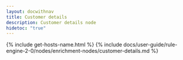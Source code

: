 ```yaml
---
layout: docwithnav
title: Customer details
description: Customer details node
hidetoc: "true"
---
```


{% include get-hosts-name.html %}
{% include docs/user-guide/rule-engine-2-0/nodes/enrichment-nodes/customer-details.md %}
